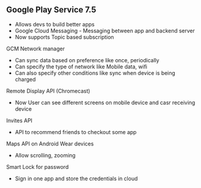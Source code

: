 Google Play Service 7.5
-----------------------

- Allows devs to build better apps
- Google Cloud Messaging - Messaging between app and backend server
- Now supports Topic based subscription

GCM Network manager
- Can sync data based on preference like once, periodically
- Can specify the type of network like Mobile data, wifi
- Can also specify other conditions like sync when device is being charged

Remote Display API (Chromecast)
- Now User can see different screens on mobile device and casr receiving device

Invites API
- API to recommend friends to checkout some app

Maps API on Android Wear devices
- Allow scrolling, zooming

Smart Lock for password
- Sign in one app and store the credentials in cloud
 